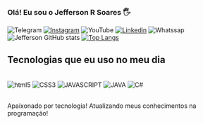 ### Olá! Eu sou o Jefferson R Soares 🖐️


![Telegram](https://img.shields.io/badge/Telegram-2CA5E0?style=for-the-badge&logo=telegram&logoColor=white
)
[![Instagram](https://img.shields.io/badge/Instagram-E4405F?style=for-the-badge&logo=instagram&logoColor=white
)](https://www.instagram.com/jeffy_soares92/)
![YouTube](https://img.shields.io/badge/YouTube-FF0000?style=for-the-badge&logo=youtube&logoColor=white
)
[![Linkedin](https://img.shields.io/badge/LinkedIn-0077B5?style=for-the-badge&logo=linkedin&logoColor=white
)](https://www.linkedin.com/in/jefferson-soares-estudante-de-t-i-8b40321a8/)
![Whatssap](https://img.shields.io/badge/WhatsApp-25D366?style=for-the-badge&logo=whatsapp&logoColor=white
)
![Jefferson GitHub stats](https://github-readme-stats.vercel.app/api?username=JeffersonRSoares&show_icons=true&theme=dracula)
[![Top Langs](https://github-readme-stats.vercel.app/api/top-langs/?username=JeffersonRSoares&layout=compact)](https://github.com/JeffersonRSoares/github-readme-stats)

## Tecnologias que eu uso no meu dia

<div style="display: inline_block"></br>
<img align="center" alt="html5" src="https://img.shields.io/badge/HTML5-E34F26?style=for-the-badge&logo=html5&logoColor=white" />
<img align="center" alt="CSS3" src="https://img.shields.io/badge/CSS3-1572B6?style=for-the-badge&logo=css3&logoColor=white" />
<img align="center" alt="JAVASCRIPT" src="https://img.shields.io/badge/JavaScript-323330?style=for-the-badge&logo=javascript&logoColor=F7DF1E" />
<img align="center" alt="JAVA" src="https://img.shields.io/badge/Java-ED8B00?style=for-the-badge&logo=java&logoColor=white" />
<img align="center" alt="C#" src="https://img.shields.io/badge/C%23-239120?style=for-the-badge&logo=c-sharp&logoColor=white" />
</div></br>


Apaixonado por tecnologia! Atualizando meus conhecimentos na programação!
